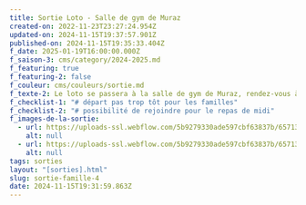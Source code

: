 ```yaml
---
title: Sortie Loto - Salle de gym de Muraz
created-on: 2022-11-23T23:27:24.954Z
updated-on: 2024-11-15T19:37:57.901Z
published-on: 2024-11-15T19:35:33.404Z
f_date: 2025-01-19T16:00:00.000Z
f_saison-3: cms/category/2024-2025.md
f_featuring: true
f_featuring-2: false
f_couleur: cms/couleurs/sortie.md
f_texte-2: Le loto se passera à la salle de gym de Muraz, rendez-vous à 17h.
f_checklist-1: "# départ pas trop tôt pour les familles"
f_checklist-2: "# possibilité de rejoindre pour le repas de midi"
f_images-de-la-sortie:
  - url: https://uploads-ssl.webflow.com/5b9279330ade597cbf63837b/65713a2e982d7c36ae85fddf_63cfb42ea7862c6282cff7b8_SCS%20-%2020230122%20-%20sortie%20famille%20-%2001.jpg
    alt: null
  - url: https://uploads-ssl.webflow.com/5b9279330ade597cbf63837b/65713a41a28e5aea81f19cd1_63cfb431c513e3c26b87206d_SCS%20-%2020230122%20-%20sortie%20famille%20-%2002.jpg
    alt: null
tags: sorties
layout: "[sorties].html"
slug: sortie-famille-4
date: 2024-11-15T19:31:59.863Z
---
```

